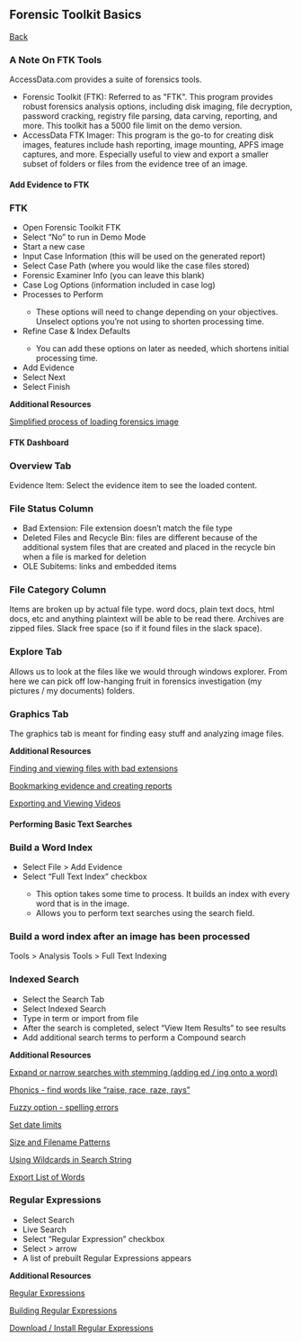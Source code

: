 <h2>Forensic Toolkit Basics</h2>
<a href="forensics">Back</a>
<h3>A Note On FTK Tools</h3>
<p>AccessData.com provides a suite of forensics tools.</p>
<ul>
    <li>Forensic Toolkit (FTK): Referred to as "FTK". This program provides robust forensics analysis options, including disk imaging, file decryption, password cracking, registry file parsing, data carving, reporting, and more. This toolkit has a 5000 file limit on the demo version.</li>
    <li>AccessData FTK Imager: This program is the go-to for creating disk images, features include hash reporting, image mounting, APFS image captures, and more. Especially useful to view and export a smaller subset of folders or files from the evidence tree of an image.</li>
</ul>

<div class="intro">
    <h4>Add Evidence to FTK</h4>
<div>

<div class="steps">
    <h3>FTK</h3>
    <ul>
        <li>Open Forensic Toolkit FTK</li>
        <li>Select “No” to run in Demo Mode</li>
        <li>Start a new case</li>
        <li>Input Case Information (this will be used on the generated report)</li>
        <li>Select Case Path (where you would like the case files stored)</li>
        <li>Forensic Examiner Info (you can leave this blank)</li>
        <li>Case Log Options (information included in case log)</li>
        <li>Processes to Perform</li>
        <ul><li>These options will need to change depending on your objectives. Unselect options you’re not using to shorten processing time.</li></ul>
        <li>Refine Case & Index Defaults</li>
        <ul><li>You can add these options on later as needed, which shortens initial processing time.</ul></li>
        <li>Add Evidence</li>
        <li>Select Next</li>
        <li>Select Finish</li>
    </ul>
    <b>Additional Resources</b>
    <p><a href="https://vimeo.com/384252876" target="_blank">Simplified process of loading forensics image</a></p>
</div>

<div class="intro">
    <h4>FTK Dashboard</h4>
<div>

<div class="steps">
    <h3>Overview Tab</h3>
    <p>Evidence Item: Select the evidence item to see the loaded content.</p>
    <h3>File Status Column</h3>
    <ul>
        <li>Bad Extension: File extension doesn’t match the file type</li>
        <li>Deleted Files and Recycle Bin: files are different because of the additional system files that are created and placed in the recycle bin when a file is marked for deletion</li>
        <li>OLE Subitems: links and embedded items</li>
    </ul>
    <h3>File Category Column</h3>
    <p>Items are broken up by actual file type. word docs, plain text docs, html docs, etc and anything plaintext will be able to be read there. Archives are zipped files. Slack free space (so if it found files in the slack space).</p>
    <h3>Explore Tab</h3>
    <p>Allows us to look at the files like we would through windows explorer. From here we can pick off low-hanging fruit in forensics investigation (my pictures / my documents) folders.</p>
    <h3>Graphics Tab</h3>
    <p>The graphics tab is meant for finding easy stuff and analyzing image files.</p>
    <b>Additional Resources</b>
    <p><a href="https://vimeo.com/384253238" target="_blank">Finding and viewing files with bad extensions</a></p>
    <p><a href="https://vimeo.com/384244998" target="_blank">Bookmarking evidence and creating reports</a></p>
    <p><a href="https://vimeo.com/384252473" target="_blank">Exporting and Viewing Videos</a></p>
</div>

<div class="intro">
    <h4>Performing Basic Text Searches</h4>
<div>
<div class="steps">
    <h3>Build a Word Index</h3>
    <ul>
        <li>Select File > Add Evidence</li>
        <li>Select “Full Text Index” checkbox</li>
            <ul><li>This option takes some time to process. It builds an index with every word that is in the image.</li>
            <li>Allows you to perform text searches using the search field.</li></ul>
    </ul>
    <h3>Build a word index after an image has been processed</h3>
    <p>Tools > Analysis Tools > Full Text Indexing</p>
    <h3>Indexed Search</h3>
    <ul>
        <li>Select the Search Tab</li>
        <li>Select Indexed Search</li>
        <li>Type in term or import from file</li>
        <li>After the search is completed, select “View Item Results” to see results</li>
        <li>Add additional search terms to perform a Compound search</li>
    </ul>
    <b>Additional Resources</b>
    <p><a href="https://vimeo.com/412881969" target="_blank">Expand or narrow searches with stemming (adding ed / ing onto a word)</a></p>
    <p><a href="https://vimeo.com/411790844" target="_blank">Phonics - find words like “raise, race, raze, rays”</a></p>
    <p><a href="https://vimeo.com/411835899" target="_blank">Fuzzy option - spelling errors</a></p>
    <p><a href="https://vimeo.com/411862846" target="_blank">Set date limits</a></p>
    <p><a href="https://vimeo.com/410862313" target="_blank">Size and Filename Patterns</a></p>
    <p><a href="https://vimeo.com/410869512" target="_blank">Using Wildcards in Search String</a></p>
    <p><a href="https://vimeo.com/410871908" target="_blank">Export List of Words</a></p>
    <h3>Regular Expressions</h3>
    <ul>
        <li>Select Search</li>
        <li>Live Search</li>
        <li>Select “Regular Expression” checkbox</li>
        <li>Select > arrow</li>
        <li>A list of prebuilt Regular Expressions appears</li>
    </ul>
    <b>Additional Resources</b>
    <p><a href="https://vimeo.com/542205908" target="_blank">Regular Expressions</a></p>
    <p><a href="https://vimeo.com/407677760" target="_blank">Building Regular Expressions</a></p>
    <p><a href="https://vimeo.com/410290934" target="_blank">Download / Install Regular Expressions</a></p>
</div>